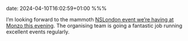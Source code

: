 date: 2024-04-10T16:02:59+01:00
%%%

I’m looking forward to the mammoth [NSLondon event we’re having at Monzo this evening](https://www.meetup.com/nslondon/events/299928914/). The organising team is going a fantastic job running excellent events regularly.
